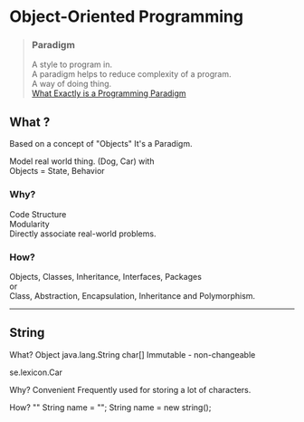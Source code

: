 # Object-Oriented Programming

> ### Paradigm  
> A style to program in.  
> A paradigm helps to reduce complexity of a program.  
> A way of doing thing.  
> [What Exactly is a Programming Paradigm](https://www.freecodecamp.org/news/what-exactly-is-a-programming-paradigm/)

## What ?
Based on a concept of "Objects"
It's a Paradigm.


Model real world thing. (Dog, Car) with  
Objects = State, Behavior

### Why?
Code Structure  
Modularity  
Directly associate real-world problems.  

### How?  
Objects, Classes, Inheritance, Interfaces, Packages  
or  
Class, Abstraction, Encapsulation, Inheritance and Polymorphism.


---

## String

What?
Object
java.lang.String
char[]
Immutable - non-changeable

se.lexicon.Car

Why?
Convenient
Frequently used for storing a lot of characters.

How?
""
String name = "";
String name = new string();

